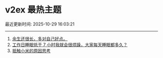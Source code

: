 # v2ex 最热主题

最近更新时间: 2025-10-29 16:03:21

--- 
1. [余生还很长，多对自己好点。](https://www.v2ex.com/t/1169037) 
2. [工作日睡眠低于 7 小时我就会很烦躁，大家每天睡眠都多久？](https://www.v2ex.com/t/1169042) 
3. [抵触小米的原因思考](https://www.v2ex.com/t/1169098) 
